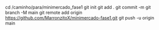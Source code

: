 cd /caminho/para/minimercado_fase1
git init
git add .
git commit -m 
git branch -M main
git remote add origin https://github.com/MarronzitoX/minimercado-fase1.git
git push -u origin main

